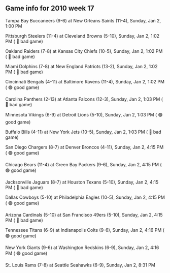 ## Game info for 2010 week 17
Tampa Bay Buccaneers (9-6) at New Orleans Saints (11-4), Sunday, Jan 2, 1:00 PM

Pittsburgh Steelers (11-4) at Cleveland Browns (5-10), Sunday, Jan 2, 1:02 PM (	:red_circle: bad game)

Oakland Raiders (7-8) at Kansas City Chiefs (10-5), Sunday, Jan 2, 1:02 PM (	:red_circle: bad game)

Miami Dolphins (7-8) at New England Patriots (13-2), Sunday, Jan 2, 1:02 PM (	:red_circle: bad game)

Cincinnati Bengals (4-11) at Baltimore Ravens (11-4), Sunday, Jan 2, 1:02 PM (	:green_circle: good game)

Carolina Panthers (2-13) at Atlanta Falcons (12-3), Sunday, Jan 2, 1:03 PM (	:red_circle: bad game)

Minnesota Vikings (6-9) at Detroit Lions (5-10), Sunday, Jan 2, 1:03 PM (	:green_circle: good game)

Buffalo Bills (4-11) at New York Jets (10-5), Sunday, Jan 2, 1:03 PM (	:red_circle: bad game)



San Diego Chargers (8-7) at Denver Broncos (4-11), Sunday, Jan 2, 4:15 PM (	:green_circle: good game)

Chicago Bears (11-4) at Green Bay Packers (9-6), Sunday, Jan 2, 4:15 PM (	:green_circle: good game)

Jacksonville Jaguars (8-7) at Houston Texans (5-10), Sunday, Jan 2, 4:15 PM (	:red_circle: bad game)

Dallas Cowboys (5-10) at Philadelphia Eagles (10-5), Sunday, Jan 2, 4:15 PM (	:green_circle: good game)

Arizona Cardinals (5-10) at San Francisco 49ers (5-10), Sunday, Jan 2, 4:15 PM (	:red_circle: bad game)

Tennessee Titans (6-9) at Indianapolis Colts (9-6), Sunday, Jan 2, 4:16 PM (	:green_circle: good game)

New York Giants (9-6) at Washington Redskins (6-9), Sunday, Jan 2, 4:16 PM (	:green_circle: good game)



St. Louis Rams (7-8) at Seattle Seahawks (6-9), Sunday, Jan 2, 8:31 PM

